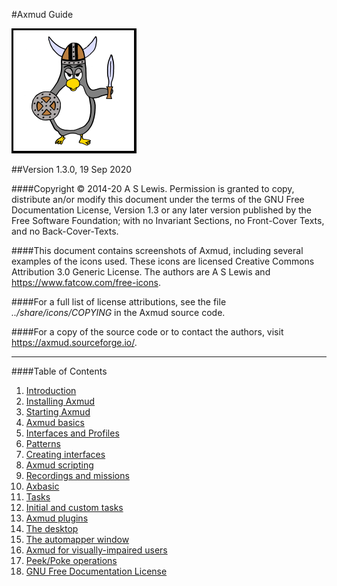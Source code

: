 #Axmud Guide

![Axmud logo](img/index/axmud_logo.png)

##Version 1.3.0, 19 Sep 2020

####Copyright © 2014-20 A S Lewis. Permission is granted to copy, distribute an/or modify this document under the terms of the GNU Free Documentation License, Version 1.3 or any later version published by the Free Software Foundation; with no Invariant Sections, no Front-Cover Texts, and no Back-Cover-Texts.

####This document contains screenshots of Axmud, including several examples of the icons used. These icons are licensed Creative Commons Attribution 3.0 Generic License. The authors are A S Lewis and <https://www.fatcow.com/free-icons>.

####For a full list of license attributions, see the file <i>../share/icons/COPYING</i> in the Axmud source code.

####For a copy of the source code or to contact the authors, visit <https://axmud.sourceforge.io/>.

---

####Table of Contents

1. [Introduction](ch01.html)
2. [Installing Axmud](ch02.html)
3. [Starting Axmud](ch03.html)
4. [Axmud basics](ch04.html)
5. [Interfaces and Profiles](ch05.html)
6. [Patterns](ch06.html)
7. [Creating interfaces](ch07.html)
8. [Axmud scripting](ch08.html)
9. [Recordings and missions](ch09.html)
10. [Axbasic](ch10.html)
11. [Tasks](ch11.html)
12. [Initial and custom tasks](ch12.html)
13. [Axmud plugins](ch13.html)
14. [The desktop](ch14.html)
15. [The automapper window](ch15.html)
16. [Axmud for visually-impaired users](ch16.html)
17. [Peek/Poke operations](ch17.html)
18. [GNU Free Documentation License](ch18.html)
